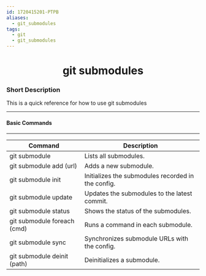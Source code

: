 ```yaml
---
id: 1720415201-PTPB
aliases:
  - git_submodules
tags:
  - git
  - git_submodules
---
```


<center>
  <h1>git submodules</h1>
</center>

### Short Description
This is a quick reference for how to use git submodules


---
#### Basic Commands
---

| Command                       | Description                                         |
|-------------------------------|-----------------------------------------------------|
| git submodule                 | Lists all submodules.                               |
| git submodule add (url)       | Adds a new submodule.                               |
| git submodule init            | Initializes the submodules recorded in the config.  |
| git submodule update          | Updates the submodules to the latest commit.        |
| git submodule status          | Shows the status of the submodules.                 |
| git submodule foreach (cmd)   | Runs a command in each submodule.                   |
| git submodule sync            | Synchronizes submodule URLs with the config.        |
| git submodule deinit (path)   | Deinitializes a submodule.                          |
